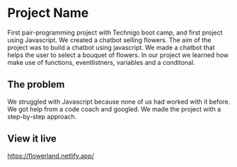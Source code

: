 # Project Name

First pair-programming project with Technigo boot camp, and first project using Javascript. We created a chatbot selling flowers. 
The aim of the project was to build a chatbot using javascript. We made a chatbot that helps the user to select a bouquet of flowers. In our project we learned how make use of functions, eventlistners, variables and a conditonal. 


## The problem

We struggled with Javascript because none of us had worked with it before. We got help from a code coach and googled. We made the project with a step-by-step approach.

## View it live

https://flowerland.netlify.app/


